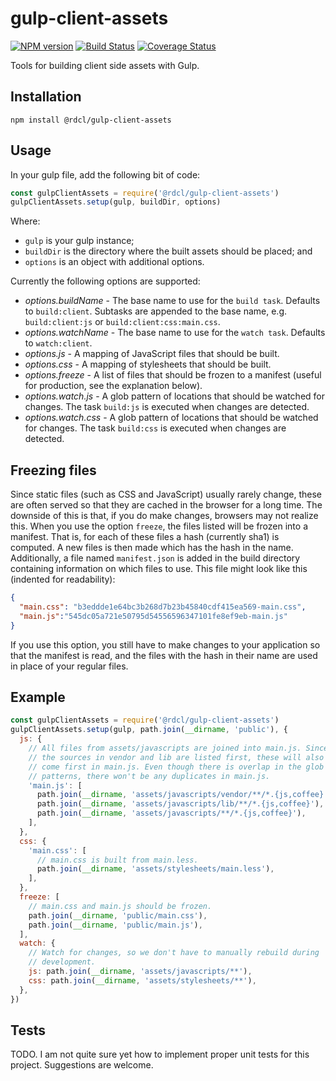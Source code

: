 # gulp-client-assets

[![NPM version][npm-image]][npm-url]
[![Build Status][travis-image]][travis-url]
[![Coverage Status][coveralls-image]][coveralls-url]

Tools for building client side assets with Gulp.

##  Installation
`npm install @rdcl/gulp-client-assets`

## Usage
In your gulp file, add the following bit of code:
```javascript
const gulpClientAssets = require('@rdcl/gulp-client-assets')
gulpClientAssets.setup(gulp, buildDir, options)
```
Where:
* `gulp` is your gulp instance;
* `buildDir` is the directory where the built assets should be placed; and
* `options` is an object with additional options.

Currently the following options are supported:
* *options.buildName* - The base name to use for the `build task`. Defaults to `build:client`. Subtasks are appended to the base name, e.g. `build:client:js` or `build:client:css:main.css`.
* *options.watchName* - The base name to use for the `watch task`. Defaults to `watch:client`.
* *options.js* - A mapping of JavaScript files that should be built.
* *options.css* - A mapping of stylesheets that should be built.
* *options.freeze* - A list of files that should be frozen to a manifest (useful for production, see the explanation below).
* *options.watch.js* - A glob pattern of locations that should be watched for changes. The task `build:js` is executed when changes are detected.
* *options.watch.css* - A glob pattern of locations that should be watched for changes. The task `build:css` is executed when changes are detected.

## Freezing files
Since static files (such as CSS and JavaScript) usually rarely change, these are often served so that they are cached in the browser for a long time. The downside of this is that, if you do make changes, browsers may not realize this. When you use the option `freeze`, the files listed will be frozen into a manifest. That is, for each of these files a hash (currently sha1) is computed. A new files is then made which has the hash in the name. Additionally, a file named `manifest.json` is added in the build directory containing information on which files to use. This file might look like this (indented for readability):
```json
{
  "main.css": "b3eddde1e64bc3b268d7b23b45840cdf415ea569-main.css",
  "main.js":"545dc05a721e50795d54556596347101fe8ef9eb-main.js"
}
```

If you use this option, you still have to make changes to your application so that the manifest is read, and the files with the hash in their name are used in place of your regular files.

## Example
```javascript
const gulpClientAssets = require('@rdcl/gulp-client-assets')
gulpClientAssets.setup(gulp, path.join(__dirname, 'public'), {
  js: {
    // All files from assets/javascripts are joined into main.js. Since
    // the sources in vendor and lib are listed first, these will also
    // come first in main.js. Even though there is overlap in the glob
    // patterns, there won't be any duplicates in main.js.
    'main.js': [
      path.join(__dirname, 'assets/javascripts/vendor/**/*.{js,coffee}'),
      path.join(__dirname, 'assets/javascripts/lib/**/*.{js,coffee}'),
      path.join(__dirname, 'assets/javascripts/**/*.{js,coffee}'),
    ],
  },
  css: {
    'main.css': [
      // main.css is built from main.less.
      path.join(__dirname, 'assets/stylesheets/main.less'),
    ],
  },
  freeze: [
    // main.css and main.js should be frozen.
    path.join(__dirname, 'public/main.css'),
    path.join(__dirname, 'public/main.js'),
  ],
  watch: {
    // Watch for changes, so we don't have to manually rebuild during
    // development.
    js: path.join(__dirname, 'assets/javascripts/**'),
    css: path.join(__dirname, 'assets/stylesheets/**'),
  },
})
```

## Tests
TODO. I am not quite sure yet how to implement proper unit tests for
this project. Suggestions are welcome.


[npm-image]: https://img.shields.io/npm/v/@rdcl/gulp-client-assets.svg?style=flat-square
[npm-url]: https://www.npmjs.com/package/@rdcl/gulp-client-assets
[travis-image]: https://img.shields.io/travis/rudiculous/gulp-client-assets/master.svg?style=flat-square 
[travis-url]: https://travis-ci.org/rudiculous/gulp-client-assets
[coveralls-image]: https://img.shields.io/coveralls/rudiculous/gulp-client-assets/master.svg?style=flat-square
[coveralls-url]: https://coveralls.io/github/rudiculous/gulp-client-assets?branch=master
